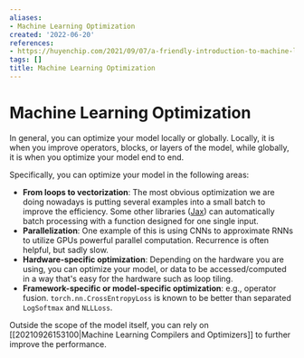 ```yaml
---
aliases:
- Machine Learning Optimization
created: '2022-06-20'
references:
- https://huyenchip.com/2021/09/07/a-friendly-introduction-to-machine-learning-compilers-and-optimizers.html
tags: []
title: Machine Learning Optimization
---
```


# Machine Learning Optimization

In general, you can optimize your model locally or globally. Locally, it is when you improve operators, blocks, or layers of the model, while globally, it is when you optimize your model end to end.

Specifically, you can optimize your model in the following areas:
- **From loops to vectorization**: The most obvious optimization we are doing nowadays is putting several examples into a small batch to improve the efficiency. Some other libraries ([Jax](https://github.com/google/jax)) can automatically batch processing with a function designed for one single input.
- **Parallelization**: One example of this is using CNNs to approximate RNNs to utilize GPUs powerful parallel computation. Recurrence is often helpful, but sadly slow.
- **Hardware-specific optimization**: Depending on the hardware you are using, you can optimize your model, or data to be accessed/computed in a way that's easy for the hardware such as loop tiling.
- **Framework-specific or model-specific optimization**: e.g., operator fusion. `torch.nn.CrossEntropyLoss` is known to be better than separated `LogSoftmax` and `NLLLoss`.

Outside the scope of the model itself, you can rely on [[20210926153100|Machine Learning Compilers and Optimizers]] to further improve the performance.